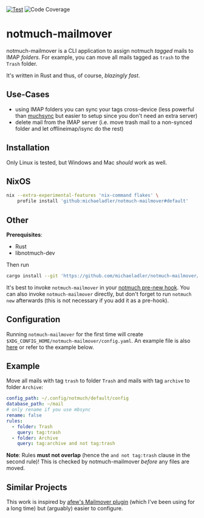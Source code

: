 [![Test](https://github.com/michaeladler/notmuch-mailmover/actions/workflows/test.yml/badge.svg)](https://github.com/michaeladler/notmuch-mailmover/actions/workflows/test.yml)
![Code Coverage](https://github.com/michaeladler/notmuch-mailmover/raw/ci/coverage/coverage.svg)

# notmuch-mailmover

notmuch-mailmover is a CLI application to assign notmuch *tagged* mails to IMAP *folders*.
For example, you can move all mails tagged as `trash` to the `Trash` folder.

It's written in Rust and thus, of course, *blazingly fast*.

## Use-Cases

* using IMAP folders you can sync your tags cross-device (less powerful than [muchsync](http://www.muchsync.org/) but
    easier to setup since you don't need an extra server)
* delete mail from the IMAP server (i.e. move trash mail to a non-synced folder and let offlineimap/isync do the rest)

## Installation

Only Linux is tested, but Windows and Mac *should* work as well.

## NixOS

```bash
nix --extra-experimental-features 'nix-command flakes' \
    profile install 'github:michaeladler/notmuch-mailmover#default'
```

## Other

**Prerequisites**:

- Rust
- libnotmuch-dev

Then run

```bash
cargo install --git 'https://github.com/michaeladler/notmuch-mailmover/'
```

It's best to invoke `notmuch-mailmover` in your [notmuch pre-new hook](https://notmuch.readthedocs.io/en/latest/man5/notmuch-hooks.html).
You can also invoke `notmuch-mailmover` directly, but don't forget to run `notmuch new` afterwards (this is not
necessary if you add it as a pre-hook).

## Configuration

Running `notmuch-mailmover` for the first time will create `$XDG_CONFIG_HOME/notmuch-mailmover/config.yaml`.
An example file is also [here](./config.yaml) or refer to the example below.

## Example

Move all mails with tag `trash` to folder `Trash` and mails with tag `archive` to folder `Archive`:

```yml
config_path: ~/.config/notmuch/default/config
database_path: ~/mail
# only rename if you use mbsync
rename: false
rules:
  - folder: Trash
    query: tag:trash
  - folder: Archive
    query: tag:archive and not tag:trash
```

**Note**: Rules **must not overlap** (hence the `and not tag:trash` clause in the second rule)!
This is checked by notmuch-mailmover *before* any files are moved.

## Similar Projects

This work is inspired by [afew's Mailmover plugin](https://github.com/afewmail/afew/blob/master/afew/MailMover.py)
(which I've been using for a long time) but (arguably) easier to configure.
